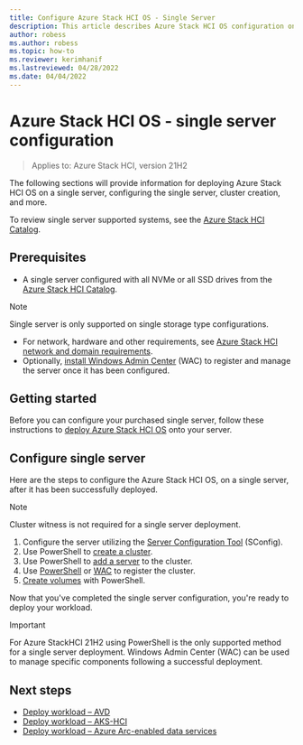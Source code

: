 ```yaml
---
title: Configure Azure Stack HCI OS - Single Server 
description: This article describes Azure Stack HCI OS configuration on a single server
author: robess
ms.author: robess
ms.topic: how-to
ms.reviewer: kerimhanif
ms.lastreviewed: 04/28/2022
ms.date: 04/04/2022
---
```


# Azure Stack HCI OS - single server configuration

> Applies to: Azure Stack HCI, version 21H2

The following sections will provide information for deploying Azure Stack HCI OS on a single server, configuring the single server, cluster creation, and more.

To review single server supported systems, see the [Azure Stack HCI Catalog](https://hcicatalog.azurewebsites.net/#/).

## Prerequisites

- A single server configured with all NVMe or all SSD drives from the [Azure Stack HCI Catalog](https://hcicatalog.azurewebsites.net/#/catalog).

> [!NOTE]
> Single server is only supported on single storage type configurations.

- For network, hardware and other requirements, see [Azure Stack HCI network and domain requirements](../deploy/operating-system.md#determine-hardware-and-network-requirements).
- Optionally, [install Windows Admin Center](/windows-server/manage/windows-admin-center/deploy/install) (WAC) to register and manage the server once it has been configured.

## Getting started

Before you can configure your purchased single server, follow these instructions to [deploy Azure Stack HCI OS](../deploy/operating-system.md#manual-deployment) onto your server.

## Configure single server

Here are the steps to configure the Azure Stack HCI OS, on a single server, after it has been successfully deployed.
> [!NOTE]
> Cluster witness is not required for a single server deployment.

1. Configure the server utilizing the [Server Configuration Tool](/windows-server/administration/server-core/server-core-sconfig) (SConfig).
1. Use PowerShell to [create a cluster](../deploy/create-cluster-powershell.md).
1. Use PowerShell to [add a server](../manage/cluster-powershell.md#add-or-remove-a-server) to the cluster.
1. Use [PowerShell](../deploy/register-with-azure.md#register-a-cluster-using-powershell) or [WAC](../deploy/register-with-azure.md#register-a-cluster-using-windows-admin-center) to register the cluster.
1. [Create volumes](../manage/create-volumes.md#create-volumes-using-windows-powershell) with PowerShell.

Now that you've completed the single server configuration, you're ready to deploy your workload.

> [!IMPORTANT]
> For Azure StackHCI 21H2 using PowerShell is the only supported method for a single server deployment. Windows Admin Center (WAC) can be used to manage specific components following a successful deployment.

## Next steps

- [Deploy workload – AVD](../deploy/virtual-desktop-infrastructure.md)
- [Deploy workload – AKS-HCI](/azure-stack/aks-hci/overview.md)
- [Deploy workload – Azure Arc-enabled data services](/azure/azure-arc/data/overview.md)